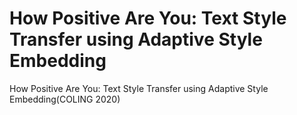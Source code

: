 # How Positive Are You: Text Style Transfer using Adaptive Style Embedding 
How Positive Are You: Text Style Transfer using Adaptive Style Embedding(COLING 2020)

